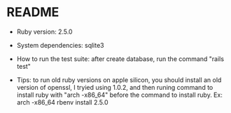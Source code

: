 # README

* Ruby version:
2.5.0

* System dependencies:
sqlite3

* How to run the test suite:
after create database, run the command "rails test"

* Tips:
to run old ruby versions on apple silicon, you should install an old version of
openssl, I tryied using 1.0.2, and then runing command to install ruby with "arch -x86_64"
before the command to install ruby. Ex: arch -x86_64 rbenv install 2.5.0

